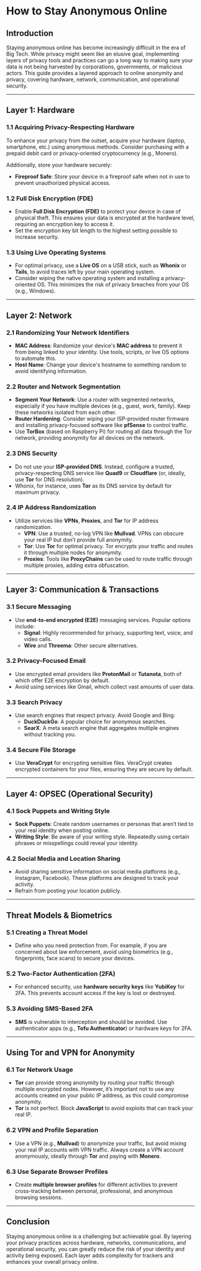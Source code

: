 # How to Stay Anonymous Online

## Introduction

Staying anonymous online has become increasingly difficult in the era of Big Tech. While privacy might seem like an elusive goal, implementing layers of privacy tools and practices can go a long way to making sure your data is not being harvested by corporations, governments, or malicious actors. This guide provides a layered approach to online anonymity and privacy, covering hardware, network, communication, and operational security.

---

## Layer 1: Hardware

### 1.1 Acquiring Privacy-Respecting Hardware
To enhance your privacy from the outset, acquire your hardware (laptop, smartphone, etc.) using anonymous methods. Consider purchasing with a prepaid debit card or privacy-oriented cryptocurrency (e.g., Monero).

Additionally, store your hardware securely:
- **Fireproof Safe**: Store your device in a fireproof safe when not in use to prevent unauthorized physical access.

### 1.2 Full Disk Encryption (FDE)
- Enable **Full Disk Encryption (FDE)** to protect your device in case of physical theft. This ensures your data is encrypted at the hardware level, requiring an encryption key to access it.
- Set the encryption key bit length to the highest setting possible to increase security.

### 1.3 Using Live Operating Systems
- For optimal privacy, use a **Live OS** on a USB stick, such as **Whonix** or **Tails**, to avoid traces left by your main operating system.
- Consider wiping the native operating system and installing a privacy-oriented OS. This minimizes the risk of privacy breaches from your OS (e.g., Windows).

---

## Layer 2: Network

### 2.1 Randomizing Your Network Identifiers
- **MAC Address**: Randomize your device's **MAC address** to prevent it from being linked to your identity. Use tools, scripts, or live OS options to automate this.
- **Host Name**: Change your device's hostname to something random to avoid identifying information.

### 2.2 Router and Network Segmentation
- **Segment Your Network**: Use a router with segmented networks, especially if you have multiple devices (e.g., guest, work, family). Keep these networks isolated from each other.
- **Router Hardening**: Consider wiping your ISP-provided router firmware and installing privacy-focused software like **pfSense** to control traffic.
- Use **TorBox** (based on Raspberry Pi) for routing all data through the Tor network, providing anonymity for all devices on the network.

### 2.3 DNS Security
- Do not use your **ISP-provided DNS**. Instead, configure a trusted, privacy-respecting DNS service like **Quad9** or **Cloudflare** (or, ideally, use **Tor** for DNS resolution).
- Whonix, for instance, uses **Tor** as its DNS service by default for maximum privacy.

### 2.4 IP Address Randomization
- Utilize services like **VPNs**, **Proxies**, and **Tor** for IP address randomization.
  - **VPN**: Use a trusted, no-log VPN like **Mullvad**. VPNs can obscure your real IP but don’t provide full anonymity.
  - **Tor**: Use **Tor** for optimal privacy. Tor encrypts your traffic and routes it through multiple nodes for anonymity.
  - **Proxies**: Tools like **ProxyChains** can be used to route traffic through multiple proxies, adding extra obfuscation.

---

## Layer 3: Communication & Transactions

### 3.1 Secure Messaging
- Use **end-to-end encrypted (E2E)** messaging services. Popular options include:
  - **Signal**: Highly recommended for privacy, supporting text, voice, and video calls.
  - **Wire** and **Threema**: Other secure alternatives.

### 3.2 Privacy-Focused Email
- Use encrypted email providers like **ProtonMail** or **Tutanota**, both of which offer E2E encryption by default.
- Avoid using services like Gmail, which collect vast amounts of user data.

### 3.3 Search Privacy
- Use search engines that respect privacy. Avoid Google and Bing:
  - **DuckDuckGo**: A popular choice for anonymous searches.
  - **SearX**: A meta search engine that aggregates multiple engines without tracking you.
  
### 3.4 Secure File Storage
- Use **VeraCrypt** for encrypting sensitive files. VeraCrypt creates encrypted containers for your files, ensuring they are secure by default.

---

## Layer 4: OPSEC (Operational Security)

### 4.1 Sock Puppets and Writing Style
- **Sock Puppets**: Create random usernames or personas that aren’t tied to your real identity when posting online.
- **Writing Style**: Be aware of your writing style. Repeatedly using certain phrases or misspellings could reveal your identity.

### 4.2 Social Media and Location Sharing
- Avoid sharing sensitive information on social media platforms (e.g., Instagram, Facebook). These platforms are designed to track your activity.
- Refrain from posting your location publicly.

---

## Threat Models & Biometrics

### 5.1 Creating a Threat Model
- Define who you need protection from. For example, if you are concerned about law enforcement, avoid using biometrics (e.g., fingerprints, face scans) to secure your devices.
  
### 5.2 Two-Factor Authentication (2FA)
- For enhanced security, use **hardware security keys** like **YubiKey** for 2FA. This prevents account access if the key is lost or destroyed.

### 5.3 Avoiding SMS-Based 2FA
- **SMS** is vulnerable to interception and should be avoided. Use authenticator apps (e.g., **Tofu Authenticator**) or hardware keys for 2FA.

---

## Using Tor and VPN for Anonymity

### 6.1 Tor Network Usage
- **Tor** can provide strong anonymity by routing your traffic through multiple encrypted nodes. However, it’s important not to use any accounts created on your public IP address, as this could compromise anonymity.
- **Tor** is not perfect. Block **JavaScript** to avoid exploits that can track your real IP.

### 6.2 VPN and Profile Separation
- Use a VPN (e.g., **Mullvad**) to anonymize your traffic, but avoid mixing your real IP accounts with VPN traffic. Always create a VPN account anonymously, ideally through **Tor** and paying with **Monero**.

### 6.3 Use Separate Browser Profiles
- Create **multiple browser profiles** for different activities to prevent cross-tracking between personal, professional, and anonymous browsing sessions.

---

## Conclusion

Staying anonymous online is a challenging but achievable goal. By layering your privacy practices across hardware, networks, communications, and operational security, you can greatly reduce the risk of your identity and activity being exposed. Each layer adds complexity for trackers and enhances your overall privacy online.

